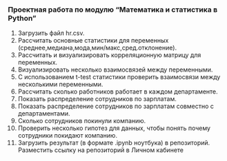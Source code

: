 ### Проектная работа по модулю “Математика и статистика в Python”
1. Загрузить файл hr.csv.
2. Рассчитать основные статистики для переменных (среднее,медиана,мода,мин/макс,сред.отклонение).
3. Рассчитать и визуализировать корреляционную матрицу для переменных.
4. Визуализировать несколько взаимосвязей между переменными.
5. С использованием t-test статистики проверить взаимосвязи между несколькими переменными.
6. Рассчитать сколько работников работает в каждом департаменте.
7. Показать распределение сотрудников по зарплатам.
8. Показать распределение сотрудников по зарплатам совместно с департаментами.
9. Сколько сотрудников покинули компанию.
10. Проверить несколько гипотез для данных, чтобы понять почему сотрудники покидают компанию.
11. Загрузить результат (в формате .ipynb ноутбука) в репозиторий. Разместить ссылку на репозиторий в Личном кабинете